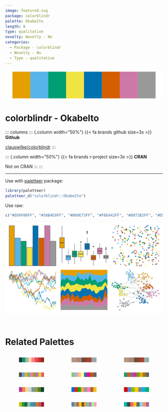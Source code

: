 ```yaml
---
image: featured.svg
package: colorblindr
palette: OkabeIto
length: 8
type: qualitative
novelty: Novelty - No
categories:
  - Package - colorblindr
  - Novelty - No
  - Type - qualitative
---
```


![](featured.svg)

# colorblindr - OkabeIto 

::: columns
::: {.column width="50%"}
{{< fa brands github size=3x >}}
**Github**

[clauswilke/colorblindr](https://github.com/clauswilke/colorblindr)
:::

::: {.column width="50%"}
{{< fa brands r-project size=3x >}}
**CRAN**

Not on CRAN
:::
:::

<hr> 

Use with [paletteer](https://emilhvitfeldt.github.io/paletteer/) package:

```r
library(paletteer)
paletteer_d("colorblindr::OkabeIto")
```

Use raw:

```r
c("#E69F00FF", "#56B4E9FF", "#009E73FF", "#F0E442FF", "#0072B2FF", "#D55E00FF", "#CC79A7FF", "#999999FF")
``` 

![](examples.png) 

<br>

# Related Palettes

<div class="list" style="display: grid; grid-template-columns: auto auto auto;"> <figure class="figure">
<a href="../../awtools/a_palette/"> <img src="../../awtools/a_palette/featured.svg" style="width: 100%;" class="figure-img"></a>
</figure> <figure class="figure">
<a href="../../ButterflyColors/hamadryas_feronia/"> <img src="../../ButterflyColors/hamadryas_feronia/featured.svg" style="width: 100%;" class="figure-img"></a>
</figure> <figure class="figure">
<a href="../../ButterflyColors/hamadryas_feronia/"> <img src="../../ButterflyColors/hamadryas_feronia/featured.svg" style="width: 100%;" class="figure-img"></a>
</figure> <figure class="figure">
<a href="../../ggthemes/few_Medium/"> <img src="../../ggthemes/few_Medium/featured.svg" style="width: 100%;" class="figure-img"></a>
</figure> <figure class="figure">
<a href="../../RColorBrewer/Accent/"> <img src="../../RColorBrewer/Accent/featured.svg" style="width: 100%;" class="figure-img"></a>
</figure> <figure class="figure">
<a href="../../RColorBrewer/Dark2/"> <img src="../../RColorBrewer/Dark2/featured.svg" style="width: 100%;" class="figure-img"></a>
</figure> <figure class="figure">
<a href="../../feathers/rose_crowned_fruit_dove/"> <img src="../../feathers/rose_crowned_fruit_dove/featured.svg" style="width: 100%;" class="figure-img"></a>
</figure> <figure class="figure">
<a href="../../yarrr/xmen/"> <img src="../../yarrr/xmen/featured.svg" style="width: 100%;" class="figure-img"></a>
</figure> <figure class="figure">
<a href="../../ggsci/uniform_startrek/"> <img src="../../ggsci/uniform_startrek/featured.svg" style="width: 100%;" class="figure-img"></a>
</figure> <figure class="figure">
<a href="../../ltc/crbhits/"> <img src="../../ltc/crbhits/featured.svg" style="width: 100%;" class="figure-img"></a>
</figure> <figure class="figure">
<a href="../../basetheme/brutal/"> <img src="../../basetheme/brutal/featured.svg" style="width: 100%;" class="figure-img"></a>
</figure> <figure class="figure">
<a href="../../Redmonder/qPBI/"> <img src="../../Redmonder/qPBI/featured.svg" style="width: 100%;" class="figure-img"></a>
</figure> 
</div>

